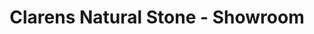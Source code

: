 ---
title: "Clarens Natural Stone - Showroom"
url: /pretoria/clarens-natural-stone-showroom/
shop: tiles
---